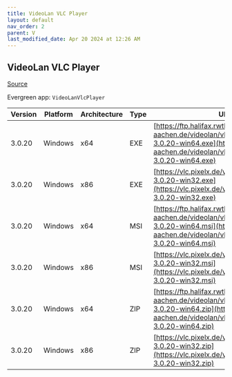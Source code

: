 ```yaml
---
title: VideoLan VLC Player 
layout: default
nav_order: 2
parent: V
last_modified_date: Apr 20 2024 at 12:26 AM
---
```


## VideoLan VLC Player 

[Source](https://www.videolan.org/vlc/)

Evergreen app: `VideoLanVlcPlayer`

| Version | Platform | Architecture | Type | URI                                                                                                                                                                    |
| ------- | -------- | ------------ | ---- | ---------------------------------------------------------------------------------------------------------------------------------------------------------------------- |
| 3.0.20  | Windows  | x64          | EXE  | [https://ftp.halifax.rwth-aachen.de/videolan/vlc/3.0.20/win64/vlc-3.0.20-win64.exe](https://ftp.halifax.rwth-aachen.de/videolan/vlc/3.0.20/win64/vlc-3.0.20-win64.exe) |
| 3.0.20  | Windows  | x86          | EXE  | [https://vlc.pixelx.de/vlc/3.0.20/win32/vlc-3.0.20-win32.exe](https://vlc.pixelx.de/vlc/3.0.20/win32/vlc-3.0.20-win32.exe)                                             |
| 3.0.20  | Windows  | x64          | MSI  | [https://ftp.halifax.rwth-aachen.de/videolan/vlc/3.0.20/win64/vlc-3.0.20-win64.msi](https://ftp.halifax.rwth-aachen.de/videolan/vlc/3.0.20/win64/vlc-3.0.20-win64.msi) |
| 3.0.20  | Windows  | x86          | MSI  | [https://vlc.pixelx.de/vlc/3.0.20/win32/vlc-3.0.20-win32.msi](https://vlc.pixelx.de/vlc/3.0.20/win32/vlc-3.0.20-win32.msi)                                             |
| 3.0.20  | Windows  | x64          | ZIP  | [https://ftp.halifax.rwth-aachen.de/videolan/vlc/3.0.20/win64/vlc-3.0.20-win64.zip](https://ftp.halifax.rwth-aachen.de/videolan/vlc/3.0.20/win64/vlc-3.0.20-win64.zip) |
| 3.0.20  | Windows  | x86          | ZIP  | [https://vlc.pixelx.de/vlc/3.0.20/win32/vlc-3.0.20-win32.zip](https://vlc.pixelx.de/vlc/3.0.20/win32/vlc-3.0.20-win32.zip)                                             |
